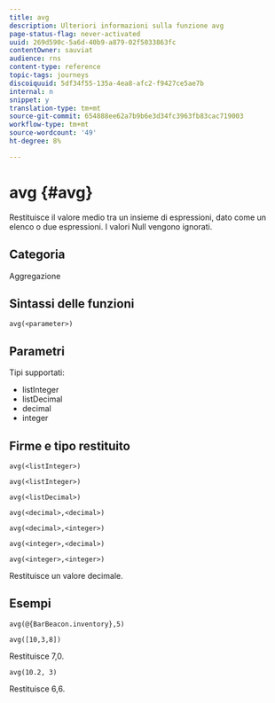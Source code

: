 ```yaml
---
title: avg
description: Ulteriori informazioni sulla funzione avg
page-status-flag: never-activated
uuid: 269d590c-5a6d-40b9-a879-02f5033863fc
contentOwner: sauviat
audience: rns
content-type: reference
topic-tags: journeys
discoiquuid: 5df34f55-135a-4ea8-afc2-f9427ce5ae7b
internal: n
snippet: y
translation-type: tm+mt
source-git-commit: 654888ee62a7b9b6e3d34fc3963fb83cac719003
workflow-type: tm+mt
source-wordcount: '49'
ht-degree: 8%

---
```



# avg {#avg}

Restituisce il valore medio tra un insieme di espressioni, dato come un elenco o due espressioni. I valori Null vengono ignorati.


## Categoria

Aggregazione

## Sintassi delle funzioni

`avg(<parameter>)`

## Parametri

Tipi supportati:

* listInteger
* listDecimal
* decimal
* integer

## Firme e tipo restituito

`avg(<listInteger>)`

`avg(<listInteger>)`

`avg(<listDecimal>)`

`avg(<decimal>,<decimal>)`

`avg(<decimal>,<integer>)`

`avg(<integer>,<decimal>)`

`avg(<integer>,<integer>)`

Restituisce un valore decimale.

## Esempi

`avg(@{BarBeacon.inventory},5)`

`avg([10,3,8])`

Restituisce 7,0.

`avg(10.2, 3)`

Restituisce 6,6.
